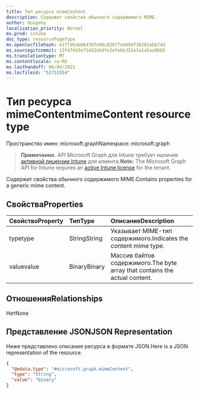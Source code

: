 ```yaml
---
title: Тип ресурса mimeContent
description: Содержит свойства обычного содержимого MIME.
author: dougeby
localization_priority: Normal
ms.prod: intune
doc_type: resourcePageType
ms.openlocfilehash: e17fd6abb6470fe46c836f7ed4b9f38362abb74d
ms.sourcegitcommit: 13f474d3e71d32a5dfe2efebb351e3a1a5aa9685
ms.translationtype: MT
ms.contentlocale: ru-RU
ms.lasthandoff: 06/04/2021
ms.locfileid: "52751554"
---
```

# <a name="mimecontent-resource-type"></a><span data-ttu-id="4f9b2-103">Тип ресурса mimeContent</span><span class="sxs-lookup"><span data-stu-id="4f9b2-103">mimeContent resource type</span></span>

<span data-ttu-id="4f9b2-104">Пространство имен: microsoft.graph</span><span class="sxs-lookup"><span data-stu-id="4f9b2-104">Namespace: microsoft.graph</span></span>

> <span data-ttu-id="4f9b2-105">**Примечание.** API Microsoft Graph для Intune требует наличия [активной лицензии Intune](https://go.microsoft.com/fwlink/?linkid=839381) для клиента.</span><span class="sxs-lookup"><span data-stu-id="4f9b2-105">**Note:** The Microsoft Graph API for Intune requires an [active Intune license](https://go.microsoft.com/fwlink/?linkid=839381) for the tenant.</span></span>

<span data-ttu-id="4f9b2-106">Содержит свойства обычного содержимого MIME.</span><span class="sxs-lookup"><span data-stu-id="4f9b2-106">Contains properties for a generic mime content.</span></span>

## <a name="properties"></a><span data-ttu-id="4f9b2-107">Свойства</span><span class="sxs-lookup"><span data-stu-id="4f9b2-107">Properties</span></span>
|<span data-ttu-id="4f9b2-108">Свойство</span><span class="sxs-lookup"><span data-stu-id="4f9b2-108">Property</span></span>|<span data-ttu-id="4f9b2-109">Тип</span><span class="sxs-lookup"><span data-stu-id="4f9b2-109">Type</span></span>|<span data-ttu-id="4f9b2-110">Описание</span><span class="sxs-lookup"><span data-stu-id="4f9b2-110">Description</span></span>|
|:---|:---|:---|
|<span data-ttu-id="4f9b2-111">type</span><span class="sxs-lookup"><span data-stu-id="4f9b2-111">type</span></span>|<span data-ttu-id="4f9b2-112">String</span><span class="sxs-lookup"><span data-stu-id="4f9b2-112">String</span></span>|<span data-ttu-id="4f9b2-113">Указывает MIME-тип содержимого.</span><span class="sxs-lookup"><span data-stu-id="4f9b2-113">Indicates the content mime type.</span></span>|
|<span data-ttu-id="4f9b2-114">value</span><span class="sxs-lookup"><span data-stu-id="4f9b2-114">value</span></span>|<span data-ttu-id="4f9b2-115">Binary</span><span class="sxs-lookup"><span data-stu-id="4f9b2-115">Binary</span></span>|<span data-ttu-id="4f9b2-116">Массив байтов содержимого.</span><span class="sxs-lookup"><span data-stu-id="4f9b2-116">The byte array that contains the actual content.</span></span>|

## <a name="relationships"></a><span data-ttu-id="4f9b2-117">Отношения</span><span class="sxs-lookup"><span data-stu-id="4f9b2-117">Relationships</span></span>
<span data-ttu-id="4f9b2-118">Нет</span><span class="sxs-lookup"><span data-stu-id="4f9b2-118">None</span></span>

## <a name="json-representation"></a><span data-ttu-id="4f9b2-119">Представление JSON</span><span class="sxs-lookup"><span data-stu-id="4f9b2-119">JSON Representation</span></span>
<span data-ttu-id="4f9b2-120">Ниже представлено описание ресурса в формате JSON.</span><span class="sxs-lookup"><span data-stu-id="4f9b2-120">Here is a JSON representation of the resource.</span></span>
<!-- {
  "blockType": "resource",
  "@odata.type": "microsoft.graph.mimeContent"
}
-->
``` json
{
  "@odata.type": "#microsoft.graph.mimeContent",
  "type": "String",
  "value": "binary"
}
```




